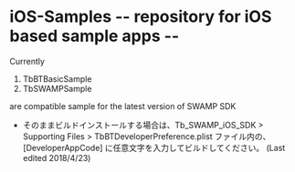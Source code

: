 # iOS-Samples -- repository for iOS based sample apps --

Currently 

1. TbBTBasicSample
2. TbSWAMPSample 

are compatible sample for the latest version of SWAMP SDK

 - そのままビルドインストールする場合は、Tb_SWAMP_iOS_SDK > Supporting Files > TbBTDeveloperPreference.plist ファイル内の、[DeveloperAppCode] に任意文字を入力してビルドしてください。
(Last edited  2018/4/23)
